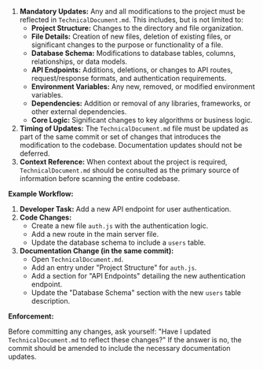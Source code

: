 1. **Mandatory Updates:** Any and all modifications to the project must be reflected in `TechnicalDocument.md`. This includes, but is not limited to:
    - **Project Structure:** Changes to the directory and file organization.
    - **File Details:** Creation of new files, deletion of existing files, or significant changes to the purpose or functionality of a file.
    - **Database Schema:** Modifications to database tables, columns, relationships, or data models.
    - **API Endpoints:** Additions, deletions, or changes to API routes, request/response formats, and authentication requirements.
    - **Environment Variables:** Any new, removed, or modified environment variables.
    - **Dependencies:** Addition or removal of any libraries, frameworks, or other external dependencies.
    - **Core Logic:** Significant changes to key algorithms or business logic.
2. **Timing of Updates:** The `TechnicalDocument.md` file must be updated as part of the same commit or set of changes that introduces the modification to the codebase. Documentation updates should not be deferred.
3. **Context Reference:** When context about the project is required, `TechnicalDocument.md` should be consulted as the primary source of information before scanning the entire codebase.

**Example Workflow:**

1. **Developer Task:** Add a new API endpoint for user authentication.
2. **Code Changes:**
    - Create a new file `auth.js` with the authentication logic.
    - Add a new route in the main server file.
    - Update the database schema to include a `users` table.
3. **Documentation Change (in the same commit):**
    - Open `TechnicalDocument.md`.
    - Add an entry under "Project Structure" for `auth.js`.
    - Add a section for "API Endpoints" detailing the new authentication endpoint.
    - Update the "Database Schema" section with the new `users` table description.

**Enforcement:**

Before committing any changes, ask yourself: "Have I updated `TechnicalDocument.md` to reflect these changes?" If the answer is no, the commit should be amended to include the necessary documentation updates.
